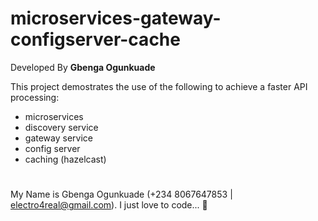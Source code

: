 # microservices-gateway-configserver-cache

Developed By **Gbenga Ogunkuade**

This project demostrates the use of the following to achieve a faster API processing:

- microservices
- discovery service
- gateway service
- config server
- caching (hazelcast)

#
My Name is Gbenga Ogunkuade (+234 8067647853 | electro4real@gmail.com).
I just love to code... 🙂



